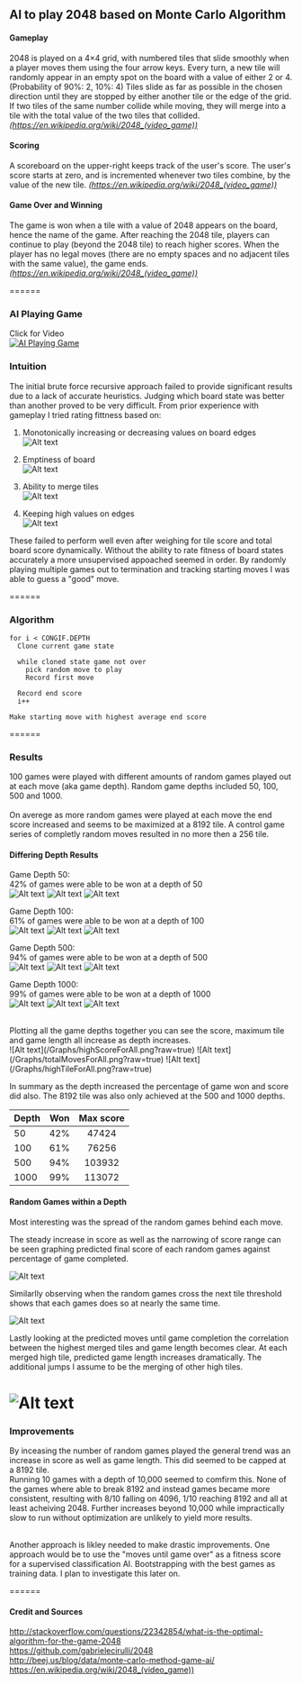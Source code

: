 ## AI to play 2048 based on Monte Carlo Algorithm
#### Gameplay
2048 is played on a 4×4 grid, with numbered tiles that slide smoothly when a player moves them using the four arrow keys. Every turn, a new tile will randomly appear in an empty spot on the board with a value of either 2 or 4. (Probability of 90%: 2, 10%: 4) Tiles slide as far as possible in the chosen direction until they are stopped by either another tile or the edge of the grid. If two tiles of the same number collide while moving, they will merge into a tile with the total value of the two tiles that collided. <i>(https://en.wikipedia.org/wiki/2048_(video_game))</i>

#### Scoring
A scoreboard on the upper-right keeps track of the user's score. The user's score starts at zero, and is incremented whenever two tiles combine, by the value of the new tile. <i>(https://en.wikipedia.org/wiki/2048_(video_game))</i>

#### Game Over and Winning
The game is won when a tile with a value of 2048 appears on the board, hence the name of the game. After reaching the 2048 tile, players can continue to play (beyond the 2048 tile) to reach higher scores. When the player has no legal moves (there are no empty spaces and no adjacent tiles with the same value), the game ends. <i>(https://en.wikipedia.org/wiki/2048_(video_game))</i>

======

### AI Playing Game
Click for Video</br>
[![AI Playing Game](http://img.youtube.com/vi/2Bu7sx4e85E/0.jpg)](https://youtu.be/2Bu7sx4e85E "")

### Intuition
The initial brute force recursive approach failed to provide significant results due to a lack of accurate heuristics. Judging which board state was better than another proved to be very difficult. From prior experience with gameplay I tried rating fittness based on:

1. Monotonically increasing or decreasing values on board edges</br>
![Alt text](/Examples/mono.png?raw=true)

2. Emptiness of board</br>
![Alt text](/Examples/empty.png?raw=true)

3. Ability to merge tiles</br>
![Alt text](/Examples/merge.png?raw=true)

4. Keeping high values on edges</br>
![Alt text](/Examples/highsides.png?raw=true)

These failed to perform well even after weighing for tile score and total board score dynamically. Without the ability to rate fitness of board states accurately a more unsupervised appoached seemed in order. By randomly playing multiple games out to termination and tracking starting moves I was able to guess a "good" move.

======

### Algorithm
````
for i < CONGIF.DEPTH
  Clone current game state
  
  while cloned state game not over
    pick random move to play
    Record first move
  
  Record end score
  i++
  
Make starting move with highest average end score

````
======

### Results
100 games were played with different amounts of random games played out at each move (aka game depth). Random game depths included 50, 100, 500 and 1000.
</br>
</br>
On averege as more random games were played at each move the end score increased and seems to be maximized at a 8192 tile. A control game series of completly random moves resulted in no more then a 256 tile.

#### Differing Depth Results
Game Depth 50:</br>
42% of games were able to be won at a depth of 50</br>
![Alt text](/Graphs/totalScoreFor50.png?raw=true)
![Alt text](/Graphs/totalMovesFor50.png?raw=true)
![Alt text](/Graphs/highTileFor50.png?raw=true)

Game Depth 100:</br>
61% of games were able to be won at a depth of 100</br>
![Alt text](/Graphs/totalScoreFor100.png?raw=true)
![Alt text](/Graphs/totalMovesFor100.png?raw=true)
![Alt text](/Graphs/highTileFor100.png?raw=true)


Game Depth 500:</br>
94% of games were able to be won at a depth of 500</br>
![Alt text](/Graphs/totalScoreFor500.png?raw=true)
![Alt text](/Graphs/totalMovesFor500.png?raw=true)
![Alt text](/Graphs/highTileFor500.png?raw=true)

Game Depth 1000:</br>
99% of games were able to be won at a depth of 1000</br>
![Alt text](/Graphs/totalScoreFor1000.png?raw=true)
![Alt text](/Graphs/totalMovesFor1000.png?raw=true)
![Alt text](/Graphs/highTileFor1000.png?raw=true)

</br>
Plotting all the game depths together you can see the score, maximum tile and game length all increase as depth increases.</br>
![Alt text](/Graphs/highScoreForAll.png?raw=true)
![Alt text](/Graphs/totalMovesForAll.png?raw=true)
![Alt text](/Graphs/highTileForAll.png?raw=true)


In summary as the depth increased the percentage of game won and score did also. The 8192 tile was also only achieved at the 500 and 1000 depths.

| Depth        	| Won           | Max score     |
| ------------- |:-------------:|:-------------:|
| 50	        | 42% 			| 47424			|
| 100     		| 61%      		| 76256			|
| 500 			| 94%   		| 103932		|
| 1000 			| 99%   		| 113072		|


#### Random Games within a Depth
Most interesting was the spread of the random games behind each move.</br>

The steady increase in score as well as the narrowing of score range can be seen graphing predicted final score of each random games against percentage of game completed.</br>

![Alt text](/Graphs/scoreRangePerMovedepth1000.png?raw=true)
</br>

Similarlly observing when the random games cross the next tile threshold shows that each games does so at nearly the same time.

![Alt text](/Graphs/highTilePerMovedepth1000.png?raw=true)
</br>

Lastly looking at the predicted moves until game completion the correlation between the highest merged tiles and game length becomes clear. At each merged high tile, predicted game length increases dramatically. The additional jumps I assume to be the merging of other high tiles.

![Alt text](/Graphs/moveRangePerMovedepth1000.png?raw=true)
</br>
======

### Improvements
By inceasing the number of random games played the general trend was an increase in score as well as game length. This did seemed to be capped at a 8192 tile.</br>
Running 10 games with a depth of 10,000 seemed to comfirm this. None of the games where able to break 8192 and instead games became more consistent, resulting with 8/10 falling on 4096, 1/10 reaching 8192 and all at least acheiving 2048. Further increases beyond 10,000 while impractically slow to run without optimization are unlikely to yield more results.
</br>

</br>
Another approach is likley needed to make drastic improvements. One approach would be to use the "moves until game over" as a fitness score for a supervised classification AI. Bootstrapping with the best games as training data. I plan to investigate this later on.

======

#### Credit and Sources
http://stackoverflow.com/questions/22342854/what-is-the-optimal-algorithm-for-the-game-2048</br>
https://github.com/gabrielecirulli/2048</br>
http://beej.us/blog/data/monte-carlo-method-game-ai/</br>
https://en.wikipedia.org/wiki/2048_(video_game))
